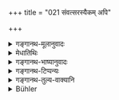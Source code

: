 +++
title = "021 संवत्सरस्यैकम् अपि"

+++

<details><summary>गङ्गानथ-मूलानुवादः</summary>

Once a year the Brāhmaṇa shall perform the ‘Kṛcchra’ penance, in order to atone for unintentional eating; but for intentional eating, special ones.—(21).
</details>

<details><summary>मेधातिथिः</summary>

भोज्यशूद्रगृहभोजिनो ब्राह्मणस्येदम् उच्यते । यस्य शूद्रस्य गृहे यानि ब्राह्मणानाम् अभोज्यान्य् अन्नानि संभवन्ति, न दूरतः परिह्रियन्ते, तादृशस्य गृहे यो ब्राह्मणो ऽन्नं भुङ्क्ते तस्य प्रतिषिद्धान्नभोजनाशङ्कायां प्राजापत्यकृच्छ्रचरणम् उपदिश्यते । अविशेषनोदनायां प्राजापत्यं कृच्छ्रं प्रतीयत इति वक्ष्यामः । 

- **अज्ञातभुक्तशुद्ध्यर्थम्** अज्ञातदोषशङ्कायाम् आह । दोषो यदि भुङ्क्ते तस्य शुद्ध्यर्थम् ।

- <u>ननु</u> च ईदृशस्य शुद्धिं वक्ष्यति- "अदृष्टम् अद्भिर् निर्णिक्तम्" इति (म्ध् ५.१२५) । तस्य विषयं तत्रैव दर्शयिष्यामः । 

- **ज्ञातस्य तु** दोषस्य **विशेषतः** वैशेषिकं प्रायश्चित्तं कर्तव्यम्, यस्य यद् विहितं प्रतिपदम् ॥ ५.२१ ॥
</details>

<details><summary>गङ्गानथ-भाष्यानुवादः</summary>

This refers to the Brāhmaṇa who is in the habit of eating at the house of those *Śūdra* whose food he is permitted to eat.

It is possible that at the house of a *Śūdra*, there may he some articles of food that are not fit to be eaten by the Brāhmaṇa, which can not always be avoided; if the Brāhmaṇa eats at the house of such a
*Śūdra*, there is always a fear of his having partaken of some forbidden
food; hence for him it is laid down that he should perforin the ‘*Prājāpatya Kṛcchra*’. In all bases where the precise form of the ‘*kṛcchra*’ is not laid down, it should be understood to be the^(‘)Prājāpatya’ *kṛcchra* as we shall explain later on.

^(‘)*In order to* *atone* *for unintentional eating*’:—*i.e*., in the event of there being suspicion of his having unwillingly partaken of forbidden food; that is, for the expiating of the sin incurred, in the event of his having eaten forbidden food.

“But the expiation for this is going to be prescribed later on, under 5.I27.”

What that means and refers to we shall explain in connection with that verse.

For the art committed intentionally, special rites should be performed;
*i.e*. that expiatory rite which has been prescribed in many words in
connection with a particular case—(21).
</details>

<details><summary>गङ्गानथ-टिप्पन्यः</summary>

*Cf*. 11. 212.

This verse is quoted in *Mitākṣarā* (on 3.290) as laying down the expiation for cases of suspected eating of forbidden things;—and in
*Prāyaścittaviveka* (p. 340).
</details>

<details><summary>गङ्गानथ-तुल्य-वाक्यानि</summary>

**(verses 5.20-21)  
**

See Comparative notes for [Verse 5.20].
</details>

<details><summary>Bühler</summary>

021	Once a year a Brahmana must perform a Krikkhra penance, in order to atone for unintentionally eating (forbidden food) but for intentionally (eating forbidden food he must perform the penances prescribed) specially.
</details>

